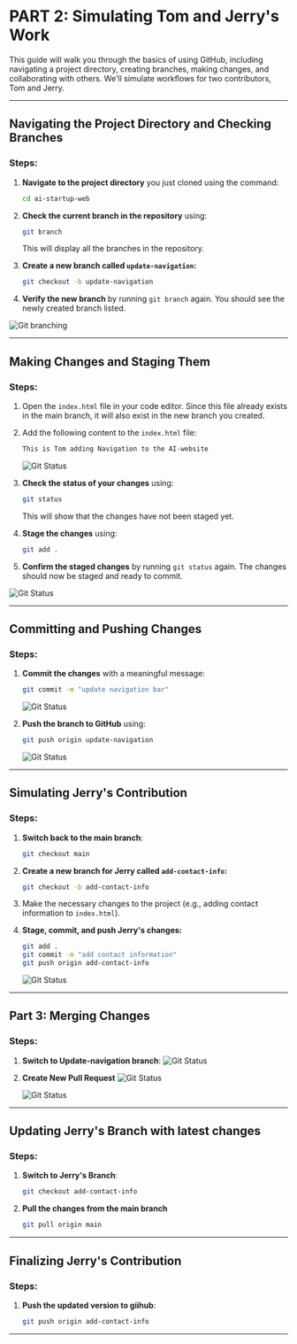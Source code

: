# PART 2: Simulating Tom and Jerry's Work

This guide will walk you through the basics of using GitHub, including navigating a project directory, creating branches, making changes, and collaborating with others. We'll simulate workflows for two contributors, Tom and Jerry.

---

## Navigating the Project Directory and Checking Branches

### Steps:
1. **Navigate to the project directory** you just cloned using the command:
   ```bash
   cd ai-startup-web
   ```

2. **Check the current branch in the repository** using:
   ```bash
   git branch
   ```

   This will display all the branches in the repository.

3. **Create a new branch called `update-navigation`:**
   ```bash
   git checkout -b update-navigation
   ```

4. **Verify the new branch** by running `git branch` again. You should see the newly created branch listed.

![Git branching](images/git-Navigating.PNG)

---

## Making Changes and Staging Them

### Steps:
1. Open the `index.html` file in your code editor. Since this file already exists in the main branch, it will also exist in the new branch you created.

2. Add the following content to the `index.html` file:
   ```html
   This is Tom adding Navigation to the AI-website
   ```
   ![Git Status](images/new-branch-index.PNG)

3. **Check the status of your changes** using:
   ```bash
   git status
   ```

   This will show that the changes have not been staged yet.

4. **Stage the changes** using:
   ```bash
   git add .
   ```

5. **Confirm the staged changes** by running `git status` again. The changes should now be staged and ready to commit.

![Git Status](images/staging-status.PNG)

---

## Committing and Pushing Changes

### Steps:
1. **Commit the changes** with a meaningful message:
   ```bash
   git commit -m "update navigation bar"
   ```
   ![Git Status](images/Branch-commit.PNG)

2. **Push the branch to GitHub** using:
   ```bash
   git push origin update-navigation
   ```
   ![Git Status](images/Branch-push.PNG)

---

## Simulating Jerry's Contribution

### Steps:
1. **Switch back to the main branch**:
   ```bash
   git checkout main
   ```

2. **Create a new branch for Jerry called `add-contact-info`:**
   ```bash
   git checkout -b add-contact-info
   ```

3. Make the necessary changes to the project (e.g., adding contact information to `index.html`).

4. **Stage, commit, and push Jerry's changes:**
   ```bash
   git add .
   git commit -m "add contact information"
   git push origin add-contact-info
   ```
   ![Git Status](images/git-status-Screenshot%202025-03-16%20171638.png)

---
## Part 3: Merging Changes

### Steps:
1. **Switch to Update-navigation branch**:
   ![Git Status](images/change-branch1.png)

2. **Create New Pull Request**
   ![Git Status](images/create-pull-request.png)

   ![Git Status](images/comment-to-pull-request3.png)

---
## Updating Jerry's Branch with latest changes

### Steps:
1. **Switch to Jerry's Branch**:
   ```bash
   git checkout add-contact-info
   ```
2. **Pull the changes from the main branch**
    ```bash
   git pull origin main
   ```
---
## Finalizing Jerry's Contribution

### Steps:
1. **Push the updated version to giihub**:
   ```bash
   git push origin add-contact-info
   ```
---
